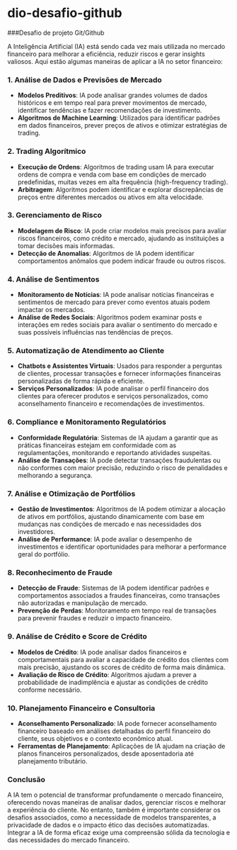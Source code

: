 # dio-desafio-github
###Desafio de projeto Git/Github

A Inteligência Artificial (IA) está sendo cada vez mais utilizada no mercado financeiro para melhorar a eficiência, reduzir riscos e gerar insights valiosos. Aqui estão algumas maneiras de aplicar a IA no setor financeiro:

### 1. **Análise de Dados e Previsões de Mercado**
- **Modelos Preditivos**: IA pode analisar grandes volumes de dados históricos e em tempo real para prever movimentos de mercado, identificar tendências e fazer recomendações de investimento.
- **Algoritmos de Machine Learning**: Utilizados para identificar padrões em dados financeiros, prever preços de ativos e otimizar estratégias de trading.

### 2. **Trading Algorítmico**
- **Execução de Ordens**: Algoritmos de trading usam IA para executar ordens de compra e venda com base em condições de mercado predefinidas, muitas vezes em alta frequência (high-frequency trading).
- **Arbitragem**: Algoritmos podem identificar e explorar discrepâncias de preços entre diferentes mercados ou ativos em alta velocidade.

### 3. **Gerenciamento de Risco**
- **Modelagem de Risco**: IA pode criar modelos mais precisos para avaliar riscos financeiros, como crédito e mercado, ajudando as instituições a tomar decisões mais informadas.
- **Detecção de Anomalias**: Algoritmos de IA podem identificar comportamentos anômalos que podem indicar fraude ou outros riscos.

### 4. **Análise de Sentimentos**
- **Monitoramento de Notícias**: IA pode analisar notícias financeiras e sentimentos de mercado para prever como eventos atuais podem impactar os mercados.
- **Análise de Redes Sociais**: Algoritmos podem examinar posts e interações em redes sociais para avaliar o sentimento do mercado e suas possíveis influências nas tendências de preços.

### 5. **Automatização de Atendimento ao Cliente**
- **Chatbots e Assistentes Virtuais**: Usados para responder a perguntas de clientes, processar transações e fornecer informações financeiras personalizadas de forma rápida e eficiente.
- **Serviços Personalizados**: IA pode analisar o perfil financeiro dos clientes para oferecer produtos e serviços personalizados, como aconselhamento financeiro e recomendações de investimentos.

### 6. **Compliance e Monitoramento Regulatórios**
- **Conformidade Regulatória**: Sistemas de IA ajudam a garantir que as práticas financeiras estejam em conformidade com as regulamentações, monitorando e reportando atividades suspeitas.
- **Análise de Transações**: IA pode detectar transações fraudulentas ou não conformes com maior precisão, reduzindo o risco de penalidades e melhorando a segurança.

### 7. **Análise e Otimização de Portfólios**
- **Gestão de Investimentos**: Algoritmos de IA podem otimizar a alocação de ativos em portfólios, ajustando dinamicamente com base em mudanças nas condições de mercado e nas necessidades dos investidores.
- **Análise de Performance**: IA pode avaliar o desempenho de investimentos e identificar oportunidades para melhorar a performance geral do portfólio.

### 8. **Reconhecimento de Fraude**
- **Detecção de Fraude**: Sistemas de IA podem identificar padrões e comportamentos associados a fraudes financeiras, como transações não autorizadas e manipulação de mercado.
- **Prevenção de Perdas**: Monitoramento em tempo real de transações para prevenir fraudes e reduzir o impacto financeiro.

### 9. **Análise de Crédito e Score de Crédito**
- **Modelos de Crédito**: IA pode analisar dados financeiros e comportamentais para avaliar a capacidade de crédito dos clientes com mais precisão, ajustando os scores de crédito de forma mais dinâmica.
- **Avaliação de Risco de Crédito**: Algoritmos ajudam a prever a probabilidade de inadimplência e ajustar as condições de crédito conforme necessário.

### 10. **Planejamento Financeiro e Consultoria**
- **Aconselhamento Personalizado**: IA pode fornecer aconselhamento financeiro baseado em análises detalhadas do perfil financeiro do cliente, seus objetivos e o contexto econômico atual.
- **Ferramentas de Planejamento**: Aplicações de IA ajudam na criação de planos financeiros personalizados, desde aposentadoria até planejamento tributário.

### Conclusão
A IA tem o potencial de transformar profundamente o mercado financeiro, oferecendo novas maneiras de analisar dados, gerenciar riscos e melhorar a experiência do cliente. No entanto, também é importante considerar os desafios associados, como a necessidade de modelos transparentes, a privacidade de dados e o impacto ético das decisões automatizadas. Integrar a IA de forma eficaz exige uma compreensão sólida da tecnologia e das necessidades do mercado financeiro.
